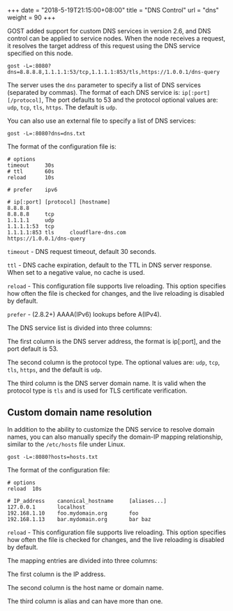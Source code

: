 +++
date = "2018-5-19T21:15:00+08:00"
title = "DNS Control"
url = "dns"
weight = 90
+++

GOST added support for custom DNS services in version 2.6, and DNS control can be applied to service nodes. When the node receives a request, it resolves the target address of this request using the DNS service specified on this node.

```
gost -L=:8080?dns=8.8.8.8,1.1.1.1:53/tcp,1.1.1.1:853/tls,https://1.0.0.1/dns-query
```

The server uses the `dns` parameter to specify a list of DNS services (separated by commas). The format of each DNS service is: `ip[:port][/protocol]`, The port defaults to 53 and the protocol optional values are: `udp`, `tcp`, `tls`, `https`. The default is `udp`.

You can also use an external file to specify a list of DNS services:

```
gost -L=:8080?dns=dns.txt
```

The format of the configuration file is:

```
# options
timeout     30s
# ttl       60s
reload      10s

# prefer    ipv6

# ip[:port] [protocol] [hostname]
8.8.8.8
8.8.8.8     tcp
1.1.1.1     udp
1.1.1.1:53  tcp
1.1.1.1:853 tls     cloudflare-dns.com
https://1.0.0.1/dns-query
```

`timeout` - DNS request timeout, default 30 seconds.

`ttl` - DNS cache expiration, default to the TTL in DNS server response. When set to a negative value, no cache is used.

`reload` - This configuration file supports live reloading. This option specifies how often the file is checked for changes, and the live reloading is disabled by default.

`prefer` - (2.8.2+) AAAA(IPv6) lookups before A(IPv4).

The DNS service list is divided into three columns:

The first column is the DNS server address, the format is ip[:port], and the port default is 53.

The second column is the protocol type. The optional values are: `udp`, `tcp`, `tls`, `https`, and the default is `udp`.

The third column is the DNS server domain name. It is valid when the protocol type is `tls` and is used for TLS certificate verification.

## Custom domain name resolution

In addition to the ability to customize the DNS service to resolve domain names, you can also manually specify the domain-IP mapping relationship, similar to the `/etc/hosts` file under Linux.

```
gost -L=:8080?hosts=hosts.txt
```

The format of the configuration file:

```
# options
reload  10s

# IP_address    canonical_hostname     [aliases...]
127.0.0.1       localhost
192.168.1.10    foo.mydomain.org       foo
192.168.1.13    bar.mydomain.org       bar baz
```

`reload` - This configuration file supports live reloading. This option specifies how often the file is checked for changes, and the live reloading is disabled by default.

The mapping entries are divided into three columns:

The first column is the IP address.

The second column is the host name or domain name.

The third column is alias and can have more than one.
